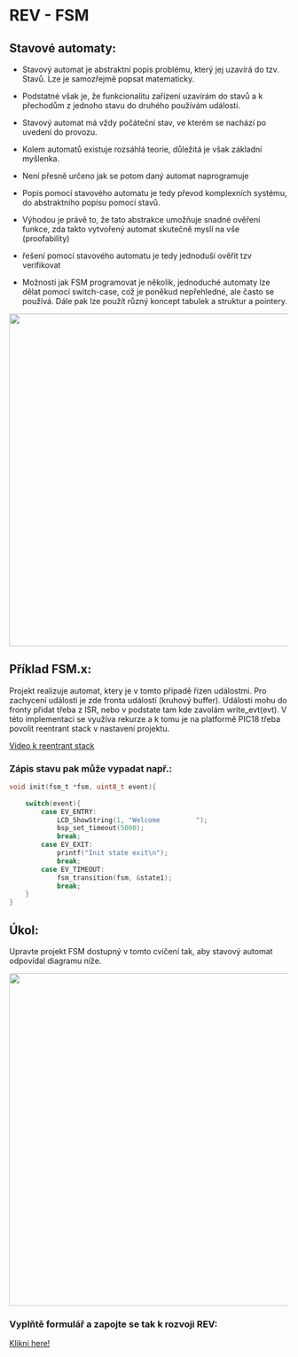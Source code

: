 
# REV - FSM

## Stavové automaty:

* Stavový automat je abstraktní popis problému, který jej uzavírá do tzv. Stavů. Lze je samozřejmě popsat matematicky.
* Podstatné však je, že funkcionalitu zařízení uzavírám do stavů a k přechodům z jednoho stavu do druhého používám události. 
* Stavový automat má vždy počáteční stav, ve kterém se nachází po uvedení do provozu.
* Kolem automatů existuje rozsáhlá teorie, důležitá je však základní myšlenka.
* Není přesně určeno jak se potom daný automat naprogramuje

* Popis pomocí stavového automatu je tedy převod komplexních systému, do abstraktního popisu pomocí stavů.

* Výhodou je právě to, že tato abstrakce umožňuje snadné ověření funkce, zda takto vytvořený automat skutečně myslí na vše (proofability)

* řešení pomocí stavového automatu je tedy jednoduší ověřit tzv verifikovat

* Možností jak FSM programovat je několik, jednoduché automaty lze dělat pomocí switch-case, což je poněkud nepřehledné, ale často se používá. Dále pak lze použít různý koncept tabulek a  struktur a pointery. 

<p align="center">
  <img width="520" height="600" src="https://github.com/MBrablc/BUT-FME-REV/blob/master/02_cv_zadani/11_CV_FAQ/fsm.jpg">
</p>

## Příklad FSM.x:
Projekt realizuje automat, ktery je v tomto případě řízen událostmi. Pro zachycení události je zde fronta událostí (kruhový buffer). Události mohu do fronty přidat třeba z ISR, nebo v podstate tam kde zavolám write_evt(evt). V této implementaci se využíva rekurze a k tomu je na platformě PIC18 třeba povolit reentrant stack v nastavení projektu. 

[Video k reentrant stack](https://www.youtube.com/watch?v=gs6YYRIwYAs)

### Zápis stavu pak může vypadat např.:
```c
void init(fsm_t *fsm, uint8_t event){
    
    switch(event){
        case EV_ENTRY:
            LCD_ShowString(1, "Welcome         ");
            bsp_set_timeout(5000);
            break;
        case EV_EXIT:
            printf("Init state exit\n");
            break;
        case EV_TIMEOUT:
            fsm_transition(fsm, &state1);
            break;
    }
}
```
## Úkol:
Upravte projekt FSM dostupný v tomto cvičení tak, aby stavový automat odpovídal diagramu níže.
<p align="center">
  <img width="600" src="https://github.com/MBrablc/BUT-FME-REV/blob/master/02_cv_zadani/11_CV_FAQ/FSM_diagram_ukol.png">
</p>

### Vyplňtě formulář a zapojte se tak k rozvoji REV:
[Klikni here!](https://forms.gle/XMxoySbtPJ3iUvsB7)

